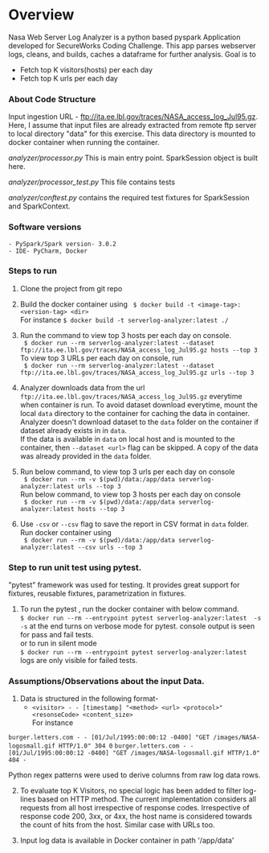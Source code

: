 # Overview

Nasa Web Server Log Analyzer is a python based pyspark Application developed for SecureWorks Coding Challenge. This app
parses webserver logs, cleans, and builds, caches a dataframe for further analysis. Goal is to

- Fetch top K visitors(hosts) per each day
- Fetch top K urls per each day

### About Code Structure

Input ingestion URL - ftp://ita.ee.lbl.gov/traces/NASA_access_log_Jul95.gz. Here, I assume that input files are already
extracted from remote ftp server to local directory "data" for this exercise. This data directory is mounted to docker
container when running the container.

*analyzer/processor.py* This is main entry point. SparkSession object is built here.

*analyzer/processor_test.py* This file contains tests

*analyzer/conftest.py* contains the required test fixtures for SparkSession and SparkContext.


### Software versions

	- PySpark/Spark version- 3.0.2
	- IDE- PyCharm, Docker

### Steps to run

1. Clone the project from git repo

2. Build the docker container using  ``` $ docker build -t <image-tag>:<version-tag> <dir>```
   <br/> For instance ``` $ docker build -t serverlog-analyzer:latest ./ ```

3. Run the command to view top 3 hosts per each day on console. <br/> ``` $ docker run --rm serverlog-analyzer:latest --dataset ftp://ita.ee.lbl.gov/traces/NASA_access_log_Jul95.gz hosts --top 3```  <br/> To view top 3 URLs per each day on console, run  <br/> ``` $ docker run --rm serverlog-analyzer:latest --dataset ftp://ita.ee.lbl.gov/traces/NASA_access_log_Jul95.gz urls --top 3``` 

4. Analyzer downloads data from the
   url ``` ftp://ita.ee.lbl.gov/traces/NASA_access_log_Jul95.gz``` everytime when container is run. To avoid dataset download everytime, mount the local ```data``` directory to the container for caching the data in container. Analyzer doesn't download dataset 
   to the ```data``` folder on the container if dataset already exists in in ```data```. <br/> If the data is available in ```data``` on local host and is mounted to the container, then ```--dataset <url>``` flag can be skipped. A copy of the data  was already provided in the ```data``` folder.  
   
5. Run below command, to view  top 3 urls per each day on console <br/>
   ``` $ docker run --rm -v $(pwd)/data:/app/data serverlog-analyzer:latest urls --top 3``` <br/>  Run below command, to view top 3 hosts per each day on console <br/> ``` $ docker run --rm -v $(pwd)/data:/app/data serverlog-analyzer:latest hosts --top 3```

6. Use ```-csv``` or ```--csv``` flag to save the report in CSV format in ```data``` folder. Run docker container using <br/> ``` $ docker run --rm -v $(pwd)/data:/app/data serverlog-analyzer:latest --csv urls --top 3```


### Step to run unit test using pytest.

"pytest" framework was used for testing. It provides great support for fixtures, reusable fixtures, parametrization in
fixtures.

1. To run the pytest , run the docker container with below command.
   <br/> ```$ docker run --rm --entrypoint pytest serverlog-analyzer:latest  -s ``` <br/> ```-s``` at the end turns on verbose mode for pytest. console output
   is seen for pass and fail tests. 
   <br/> or to run in silent mode <br/> ```$ docker run --rm --entrypoint pytest serverlog-analyzer:latest``` <br/> logs are only visible for failed tests.
   
### Assumptions/Observations about the input Data.

1. Data is structured in the following format-
    * `<visitor> - - [timestamp] "<method> <url> <protocol>" <resonseCode> <content_size>`
      <br/> For instance

```burger.letters.com - - [01/Jul/1995:00:00:12 -0400] "GET /images/NASA-logosmall.gif HTTP/1.0" 304 0```
```burger.letters.com - - [01/Jul/1995:00:00:12 -0400] "GET /images/NASA-logosmall.gif HTTP/1.0" 404 -```

Python regex patterns were used to derive columns from raw log data rows.

2. To evaluate top K Visitors, no special logic has been added to filter log-lines based on HTTP method. The current
   implementation considers all requests from all host irrespective of response codes. Irrespective of response code
   200, 3xx, or 4xx, the host name is considered towards the count of hits from the host. Similar case with URLs too.

3. Input log data is available in Docker container in path '/app/data'
